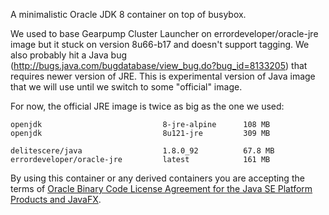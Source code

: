 A minimalistic Oracle JDK 8 container on top of busybox.

We used to base Gearpump Cluster Launcher on errordeveloper/oracle-jre image but it stuck on version 8u66-b17 and doesn't support tagging.
We also probably hit a Java bug (http://bugs.java.com/bugdatabase/view_bug.do?bug_id=8133205) that requires newer version of JRE.
This is experimental version of Java image that we will use until we switch to some "official" image.

For now, the official JRE image is twice as big as the one we used:
```
openjdk                           8-jre-alpine      108 MB
openjdk                           8u121-jre         309 MB

delitescere/java                  1.8.0_92          67.8 MB
errordeveloper/oracle-jre         latest            161 MB
```

By using this container or any derived containers you are accepting the terms of [Oracle Binary Code License Agreement for the Java SE Platform Products and JavaFX](http://www.oracle.com/technetwork/java/javase/terms/license/index.html
).

